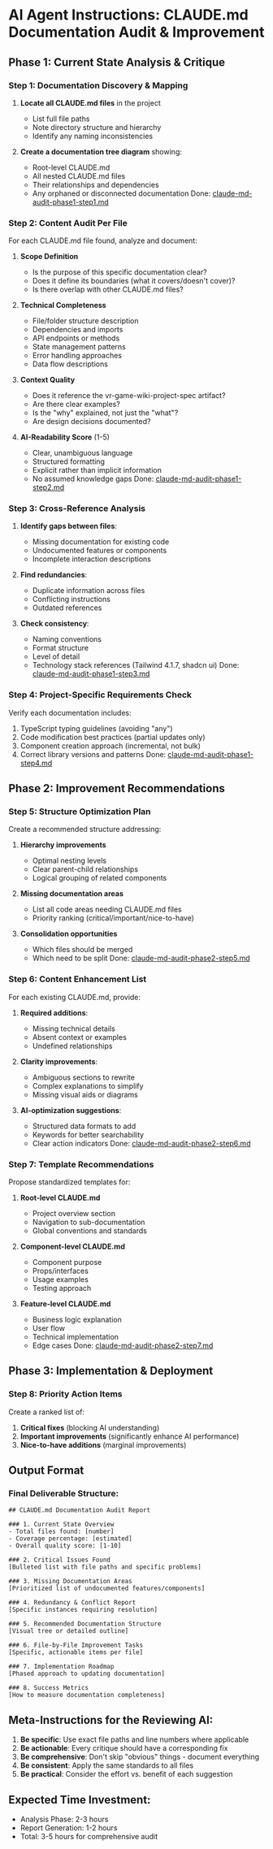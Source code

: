 # AI Agent Instructions: CLAUDE.md Documentation Audit & Improvement

## Phase 1: Current State Analysis & Critique

### Step 1: Documentation Discovery & Mapping
1. **Locate all CLAUDE.md files** in the project
   - List full file paths
   - Note directory structure and hierarchy
   - Identify any naming inconsistencies

2. **Create a documentation tree diagram** showing:
   - Root-level CLAUDE.md
   - All nested CLAUDE.md files
   - Their relationships and dependencies
   - Any orphaned or disconnected documentation
Done: [claude-md-audit-phase1-step1.md](claude-md-audit-phase1-step1.md)
   
### Step 2: Content Audit Per File
For each CLAUDE.md file found, analyze and document:

1. **Scope Definition**
   - Is the purpose of this specific documentation clear?
   - Does it define its boundaries (what it covers/doesn't cover)?
   - Is there overlap with other CLAUDE.md files?

2. **Technical Completeness**
   - File/folder structure description
   - Dependencies and imports
   - API endpoints or methods
   - State management patterns
   - Error handling approaches
   - Data flow descriptions

3. **Context Quality**
   - Does it reference the vr-game-wiki-project-spec artifact?
   - Are there clear examples?
   - Is the "why" explained, not just the "what"?
   - Are design decisions documented?

4. **AI-Readability Score** (1-5)
   - Clear, unambiguous language
   - Structured formatting
   - Explicit rather than implicit information
   - No assumed knowledge gaps
Done: [claude-md-audit-phase1-step2.md](claude-md-audit-phase1-step2.md)
   
### Step 3: Cross-Reference Analysis
1. **Identify gaps between files**:
   - Missing documentation for existing code
   - Undocumented features or components
   - Incomplete interaction descriptions

2. **Find redundancies**:
   - Duplicate information across files
   - Conflicting instructions
   - Outdated references

3. **Check consistency**:
   - Naming conventions
   - Format structure
   - Level of detail
   - Technology stack references (Tailwind 4.1.7, shadcn ui)
Done: [claude-md-audit-phase1-step3.md](claude-md-audit-phase1-step3.md)

### Step 4: Project-Specific Requirements Check
Verify each documentation includes:
1. TypeScript typing guidelines (avoiding "any")
2. Code modification best practices (partial updates only)
3. Component creation approach (incremental, not bulk)
4. Correct library versions and patterns
Done: [claude-md-audit-phase1-step4.md](claude-md-audit-phase1-step4.md)
   

## Phase 2: Improvement Recommendations

### Step 5: Structure Optimization Plan
Create a recommended structure addressing:
1. **Hierarchy improvements**
   - Optimal nesting levels
   - Clear parent-child relationships
   - Logical grouping of related components

2. **Missing documentation areas**
   - List all code areas needing CLAUDE.md files
   - Priority ranking (critical/important/nice-to-have)

3. **Consolidation opportunities**
   - Which files should be merged
   - Which need to be split
Done: [claude-md-audit-phase2-step5.md](claude-md-audit-phase2-step5.md)

### Step 6: Content Enhancement List
For each existing CLAUDE.md, provide:
1. **Required additions**:
   - Missing technical details
   - Absent context or examples
   - Undefined relationships

2. **Clarity improvements**:
   - Ambiguous sections to rewrite
   - Complex explanations to simplify
   - Missing visual aids or diagrams

3. **AI-optimization suggestions**:
   - Structured data formats to add
   - Keywords for better searchability
   - Clear action indicators
Done: [claude-md-audit-phase2-step6.md](claude-md-audit-phase2-step6.md)

### Step 7: Template Recommendations
Propose standardized templates for:
1. **Root-level CLAUDE.md**
   - Project overview section
   - Navigation to sub-documentation
   - Global conventions and standards

2. **Component-level CLAUDE.md**
   - Component purpose
   - Props/interfaces
   - Usage examples
   - Testing approach

3. **Feature-level CLAUDE.md**
   - Business logic explanation
   - User flow
   - Technical implementation
   - Edge cases
Done: [claude-md-audit-phase2-step7.md](claude-md-audit-phase2-step7.md)
   
## Phase 3: Implementation & Deployment

### Step 8: Priority Action Items
Create a ranked list of:
1. **Critical fixes** (blocking AI understanding)
2. **Important improvements** (significantly enhance AI performance)
3. **Nice-to-have additions** (marginal improvements)

## Output Format

### Final Deliverable Structure:
```
## CLAUDE.md Documentation Audit Report

### 1. Current State Overview
- Total files found: [number]
- Coverage percentage: [estimated]
- Overall quality score: [1-10]

### 2. Critical Issues Found
[Bulleted list with file paths and specific problems]

### 3. Missing Documentation Areas
[Prioritized list of undocumented features/components]

### 4. Redundancy & Conflict Report
[Specific instances requiring resolution]

### 5. Recommended Documentation Structure
[Visual tree or detailed outline]

### 6. File-by-File Improvement Tasks
[Specific, actionable items per file]

### 7. Implementation Roadmap
[Phased approach to updating documentation]

### 8. Success Metrics
[How to measure documentation completeness]
```

## Meta-Instructions for the Reviewing AI:

1. **Be specific**: Use exact file paths and line numbers where applicable
2. **Be actionable**: Every critique should have a corresponding fix
3. **Be comprehensive**: Don't skip "obvious" things - document everything
4. **Be consistent**: Apply the same standards to all files
5. **Be practical**: Consider the effort vs. benefit of each suggestion

## Expected Time Investment:
- Analysis Phase: 2-3 hours
- Report Generation: 1-2 hours
- Total: 3-5 hours for comprehensive audit